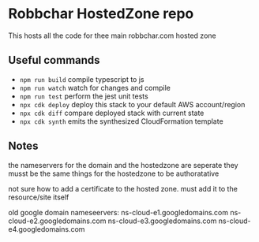 # Robbchar HostedZone repo

This hosts all the code for thee main robbchar.com hosted zone

## Useful commands

- `npm run build` compile typescript to js
- `npm run watch` watch for changes and compile
- `npm run test` perform the jest unit tests
- `npx cdk deploy` deploy this stack to your default AWS account/region
- `npx cdk diff` compare deployed stack with current state
- `npx cdk synth` emits the synthesized CloudFormation template

## Notes

the nameservers for the domain and the hostedzone are seperate they musst be the same things for the hostedzone to be authoratative

not sure how to add a certificate to the hosted zone. must add it to the resource/site itself

old google domain nameseervers:
ns-cloud-e1.googledomains.com
ns-cloud-e2.googledomains.com
ns-cloud-e3.googledomains.com
ns-cloud-e4.googledomains.com
